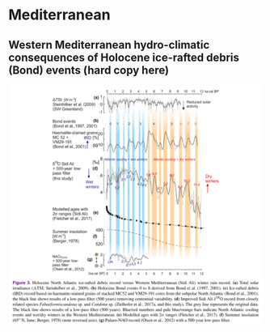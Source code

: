 # Mediterranean

## Western Mediterranean hydro-climatic consequences of Holocene ice-rafted debris (Bond) events (hard copy here)

![](img/ice-rafting-climate.png)